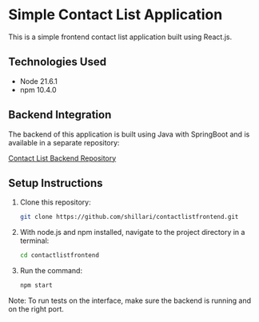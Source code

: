 # Simple Contact List Application

This is a simple frontend contact list application built using React.js.

## Technologies Used

- Node 21.6.1
- npm 10.4.0

## Backend Integration

The backend of this application is built using Java with SpringBoot and is available in a separate repository:

[Contact List Backend Repository](https://github.com/shillari/SpringBootExample)

## Setup Instructions

1. Clone this repository:
   ```bash
   git clone https://github.com/shillari/contactlistfrontend.git


2. With node.js and npm installed, navigate to the project directory in a terminal:
   ```bash
   cd contactlistfrontend


3. Run the command:
   ```bash
   npm start

Note: To run tests on the interface, make sure the backend is running and on the right port.
